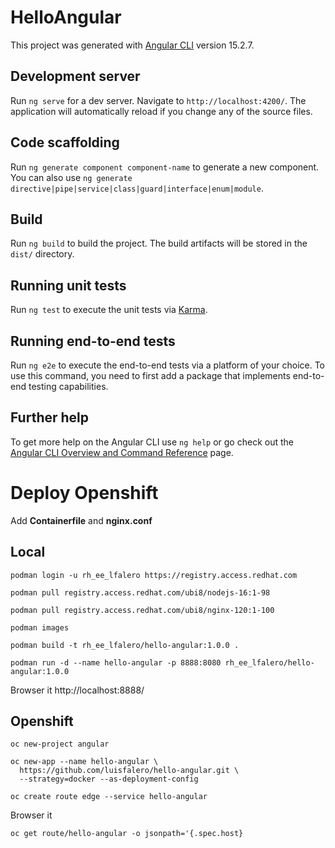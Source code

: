 # HelloAngular

This project was generated with [Angular CLI](https://github.com/angular/angular-cli) version 15.2.7.

## Development server

Run `ng serve` for a dev server. Navigate to `http://localhost:4200/`. The application will automatically reload if you change any of the source files.

## Code scaffolding

Run `ng generate component component-name` to generate a new component. You can also use `ng generate directive|pipe|service|class|guard|interface|enum|module`.

## Build

Run `ng build` to build the project. The build artifacts will be stored in the `dist/` directory.

## Running unit tests

Run `ng test` to execute the unit tests via [Karma](https://karma-runner.github.io).

## Running end-to-end tests

Run `ng e2e` to execute the end-to-end tests via a platform of your choice. To use this command, you need to first add a package that implements end-to-end testing capabilities.

## Further help

To get more help on the Angular CLI use `ng help` or go check out the [Angular CLI Overview and Command Reference](https://angular.io/cli) page.


# Deploy Openshift

Add **Containerfile** and **nginx.conf**

## Local

```shell
podman login -u rh_ee_lfalero https://registry.access.redhat.com
```

```shell
podman pull registry.access.redhat.com/ubi8/nodejs-16:1-98
```

```shell
podman pull registry.access.redhat.com/ubi8/nginx-120:1-100
```

```shell
podman images
```

```shell
podman build -t rh_ee_lfalero/hello-angular:1.0.0 .
```

```shell
podman run -d --name hello-angular -p 8888:8080 rh_ee_lfalero/hello-angular:1.0.0
```

Browser it http://localhost:8888/

## Openshift

```shell
oc new-project angular
```

```shell
oc new-app --name hello-angular \ 
  https://github.com/luisfalero/hello-angular.git \
  --strategy=docker --as-deployment-config
```

```shell
oc create route edge --service hello-angular
```

Browser it

```shell
oc get route/hello-angular -o jsonpath='{.spec.host}
```